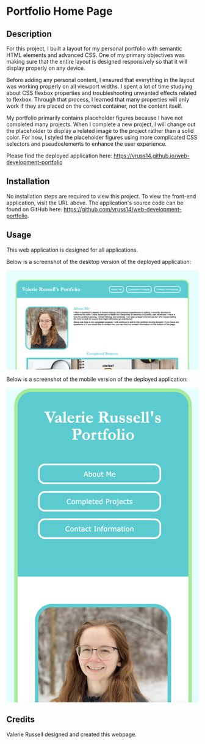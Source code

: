 # Portfolio Home Page

## Description

For this project, I built a layout for my personal portfolio with semantic HTML elements and advanced CSS. One of my primary objectives was making sure that the entire layout is designed responsively so that it will display properly on any device.

Before adding any personal content, I ensured that everything in the layout was working properly on all viewport widths. I spent a lot of time studying about CSS flexbox properties and troubleshooting unwanted effects related to flexbox. Through that process, I learned that many properties will only work if they are placed on the correct container, not the content itself.

My portfolio primarily contains placeholder figures because I have not completed many projects. When I complete a new project, I will change out the placeholder to display a related image to the project rather than a solid color. For now, I styled the placeholder figures using more complicated CSS selectors and pseudoelements to enhance the user experience.

Please find the deployed application here: https://vruss14.github.io/web-development-portfolio

## Installation

No installation steps are required to view this project. To view the front-end application, visit the URL above. The application's source code can be found on GitHub here: https://github.com/vruss14/web-development-portfolio.

## Usage

This web application is designed for all applications.

Below is a screenshot of the desktop version of the deployed application:

![screenshot of portfolio webpage for desktop](images/portfolio-screenshot-desktop.png)

Below is a screenshot of the mobile version of the deployed application:

![screenshot of portfolio webpage for desktop](images/portfolio-screenshot-mobile.png)

## Credits

Valerie Russell designed and created this webpage.



